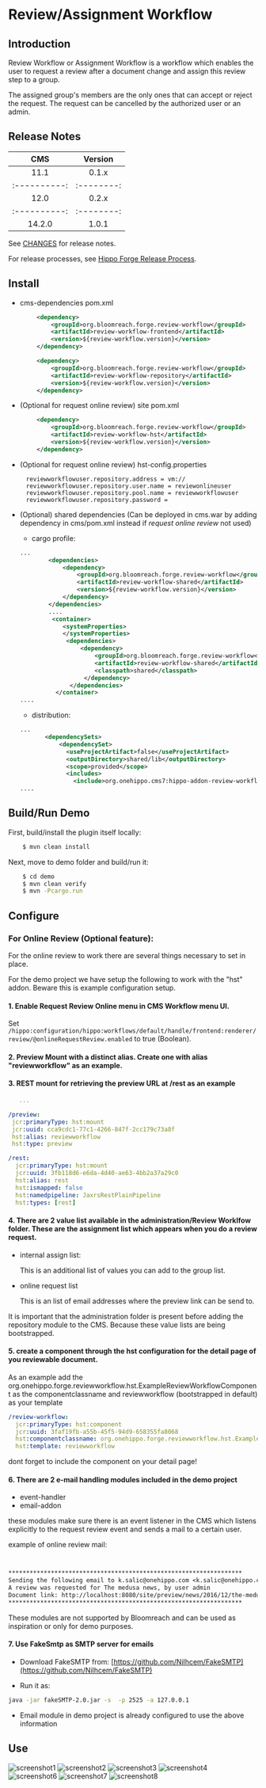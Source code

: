 # Review/Assignment Workflow

## Introduction

Review Workflow or Assignment Workflow is a workflow which enables the user to request a review after a document change and assign this review step to a group.

The assigned group's members are the only ones that can accept or reject the request. The request can be cancelled by the authorized user or an admin.

## Release Notes

| CMS        | Version  |
|:----------:|:--------:|
| 11.1       | 0.1.x    |
|:----------:|:--------:|
| 12.0       | 0.2.x    |
|:----------:|:--------:|
| 14.2.0       | 1.0.1    |

See [CHANGES](CHANGES.md) for release notes.

For release processes, see [Hippo Forge Release Process](https://onehippo-forge.github.io/release-process.html).

## Install

* cms-dependencies pom.xml

```xml
        <dependency>
            <groupId>org.bloomreach.forge.review-workflow</groupId>
            <artifactId>review-workflow-frontend</artifactId>
            <version>${review-workflow.version}</version>
        </dependency>

        <dependency>
            <groupId>org.bloomreach.forge.review-workflow</groupId>
            <artifactId>review-workflow-repository</artifactId>
            <version>${review-workflow.version}</version>
        </dependency>
```

* (Optional for request online review) site pom.xml

```xml
        <dependency>
            <groupId>org.bloomreach.forge.review-workflow</groupId>
            <artifactId>review-workflow-hst</artifactId>
            <version>${review-workflow.version}</version>
        </dependency>
```

* (Optional for request online review) hst-config.properties


```properties
     reviewworkflowuser.repository.address = vm://
     reviewworkflowuser.repository.user.name = reviewonlineuser
     reviewworkflowuser.repository.pool.name = reviewworkflowuser
     reviewworkflowuser.repository.password =
```


  
* (Optional) shared dependencies (Can be deployed in cms.war by adding dependency in cms/pom.xml instead if *request online review* not used)

    * cargo profile:

    ```xml
    ...
            <dependencies>
                <dependency>
                    <groupId>org.bloomreach.forge.review-workflow</groupId>
                    <artifactId>review-workflow-shared</artifactId>
                    <version>${review-workflow.version}</version>
                </dependency>
            </dependencies>
            ....
             <container>
                <systemProperties>
                </systemProperties>
                 <dependencies>
                     <dependency>
                         <groupId>org.bloomreach.forge.review-workflow</groupId>
                         <artifactId>review-workflow-shared</artifactId>
                         <classpath>shared</classpath>
                      </dependency>
                  </dependencies>
              </container>
    ....
    ```

    * distribution:

    ```xml
    ...
           <dependencySets>
               <dependencySet>
                 <useProjectArtifact>false</useProjectArtifact>
                 <outputDirectory>shared/lib</outputDirectory>
                 <scope>provided</scope>
                 <includes>
                   <include>org.onehippo.cms7:hippo-addon-review-workflow-shared</include>
    ....
    ```

## Build/Run Demo

First, build/install the plugin itself locally:

```bash
    $ mvn clean install
```

Next, move to demo folder and build/run it:

```bash
    $ cd demo
    $ mvn clean verify
    $ mvn -Pcargo.run
```

## Configure

### For Online Review (Optional feature):

For the online review to work there are several things necessary to set in place.

For the demo project we have setup the following to work with the "hst" addon. Beware this is example configuration setup.

#### 1. Enable Request Review Online menu in CMS Workflow menu UI.

Set ```/hippo:configuration/hippo:workflows/default/handle/frontend:renderer/review/@onlineRequestReview.enabled``` to true (Boolean).

#### 2. Preview Mount with a distinct alias. Create one with alias "reviewworkflow" as an example.

#### 3. REST mount for retrieving the preview URL at /rest as an example

 ```yaml
    ...

/preview:
  jcr:primaryType: hst:mount
  jcr:uuid: cca9cdc1-77c1-4266-847f-2cc179c73a8f
  hst:alias: reviewworkflow
  hst:type: preview
```
```yaml
/rest:
  jcr:primaryType: hst:mount
  jcr:uuid: 3fb118d6-e6da-4d40-ae63-4bb2a37a29c0
  hst:alias: rest
  hst:ismapped: false
  hst:namedpipeline: JaxrsRestPlainPipeline
  hst:types: [rest]
```

#### 4. There are 2 value list available in the administration/Review Worklfow folder. These are the assignment list which appears when you do a review request.

 * internal assign list:

    This is an additional list of values you can add to the group list.

 * online request list

    This is an list of email addresses where the preview link can be send to.

It is important that the administration folder is present before adding the repository module to the CMS. Because these value lists are being bootstrapped.

#### 5. create a component through the hst configuration for the detail page of you reviewable document.
As an example add the org.onehippo.forge.reviewworkflow.hst.ExampleReviewWorkflowComponent as the componentclassname and reviewworkflow (bootstrapped in default) as your template

```yaml
/review-workflow:
  jcr:primaryType: hst:component
  jcr:uuid: 3faf19fb-a55b-45f5-94d9-658355fa8068
  hst:componentclassname: org.onehippo.forge.reviewworkflow.hst.ExampleReviewWorkflowComponent
  hst:template: reviewworkflow
```

dont forget to include the component on your detail page!

#### 6. There are 2 e-mail handling modules included in the demo project

* event-handler
* email-addon

these modules make sure there is an event listener in the CMS which listens explicitly to the request review event and sends a mail to a certain user.

example of online review mail:


```txt


******************************************************************
Sending the following email to k.salic@onehippo.com <k.salic@onehippo.com>
A review was requested for The medusa news, by user admin
Document link: http://localhost:8080/site/preview/news/2016/12/the-medusa-news.html?workflowId=450a142e-efc2-42ed-adfe-fd88b6d9f4b9
******************************************************************


 ```

These modules are not supported by Bloomreach and can be used as inspiration or only for demo purposes.

#### 7. Use FakeSmtp as SMTP server for emails

* Download  FakeSMTP from: [https://github.com/Nilhcem/FakeSMTP](https://github.com/Nilhcem/FakeSMTP)

* Run it as:

```bash
java -jar fakeSMTP-2.0.jar -s  -p 2525 -a 127.0.0.1
```
* Email module in demo project is already configured to use the above information

## Use

![screenshot1](/images/screenshot1.png "Logo Title Text 1")
![screenshot2](/images/screenshot2.png "Logo Title Text 1")
![screenshot3](/images/screenshot3.png "Logo Title Text 1")
![screenshot4](/images/screenshot4.png "Logo Title Text 1")
![screenshot6](/images/screenshot6.png "Logo Title Text 1")
![screenshot7](/images/screenshot7.png "Logo Title Text 1")
![screenshot8](/images/screenshot8.png "Logo Title Text 1")



